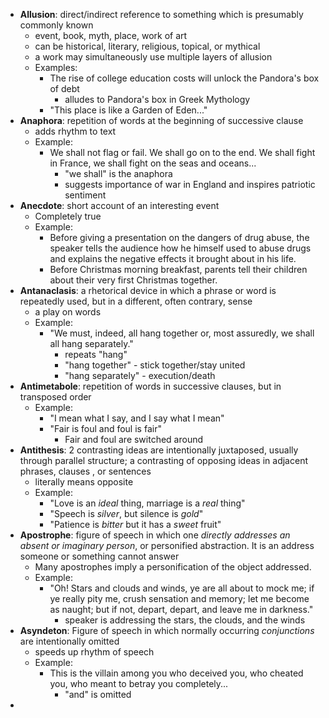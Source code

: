 - **Allusion**: direct/indirect reference to something which is presumably commonly known
	- event, book, myth, place, work of art
	- can be historical, literary, religious, topical, or mythical
	- a work may simultaneously use multiple layers of allusion
	- Examples: 
		- The rise of college education costs will unlock the Pandora's box of debt
			- alludes to Pandora's box in Greek Mythology
		- "This place is like a Garden of Eden..."
- **Anaphora**: repetition of words at the beginning of successive clause
	- adds rhythm to text
	- Example:
		- We shall not flag or fail. We shall go on to the end. We shall fight in France, we shall fight on the seas and oceans...
			- "we shall" is the anaphora
			- suggests importance of war in England and inspires patriotic sentiment
- **Anecdote**: short account of an interesting event
	- Completely true
	- Example: 
		- Before giving a presentation on the dangers of drug abuse, the speaker tells the audience how he himself used to abuse drugs and explains the negative effects it brought about in his life.
		- Before Christmas morning breakfast, parents tell their children about their very first Christmas together.
- **Antanaclasis**: a rhetorical device in which a phrase or word is repeatedly used, but in a different, often contrary, sense
	- a play on words
	- Example:
		- "We must, indeed, all hang together or, most assuredly, we shall all hang separately."
			- repeats "hang"
			- "hang together" - stick together/stay united
			- "hang separately" - execution/death
- **Antimetabole**: repetition of words in successive clauses, but in transposed order
	- Example:
		- "I mean what I say, and I say what I mean"
		- "Fair is foul and foul is fair"
			- Fair and foul are switched around
- **Antithesis**: 2 contrasting ideas are intentionally juxtaposed, usually through parallel structure; a contrasting of opposing ideas in adjacent phrases, clauses , or sentences
	- literally means opposite
	- Example:
		- "Love is an *ideal* thing, marriage is a *real* thing"
		- "Speech is *silver*, but silence is *gold*"
		- "Patience is *bitter* but it has a *sweet* fruit"
- **Apostrophe**: figure of speech in which one *directly addresses an absent or imaginary person*, or personified abstraction. It is an address someone or something cannot answer
	- Many apostrophes imply a personification of the object addressed.
	- Example:
		- "Oh! Stars and clouds and winds, ye are all about to mock me; if ye really pity me, crush sensation and memory; let me become as naught; but if not, depart, depart, and leave me in darkness."
			- speaker is addressing the stars, the clouds, and the winds
- **Asyndeton**: Figure of speech in which normally occurring *conjunctions* are intentionally omitted
	- speeds up rhythm of speech
	- Example: 
		- This is the villain among you who deceived you, who cheated you, who meant to betray you completely...
			- "and" is omitted
- 